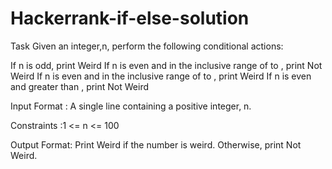# Hackerrank-if-else-solution
Task
Given an integer,n, perform the following conditional actions:


If n is odd, print Weird
If n is even and in the inclusive range of  to , print Not Weird
If n  is even and in the inclusive range of  to , print Weird
If n is even and greater than , print Not Weird

Input Format : A single line containing a positive integer, n.

Constraints :1 <= n <= 100

Output Format: Print Weird if the number is weird. Otherwise, print Not Weird.

